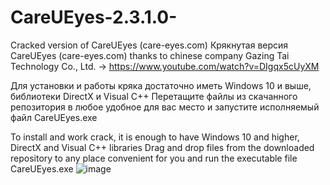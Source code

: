 # CareUEyes-2.3.1.0-
Cracked version of CareUEyes (care-eyes.com)
Крякнутая версия CareUEyes (care-eyes.com)
thanks to chinese company  Gazing Tai Technology Co., Ltd. -> https://www.youtube.com/watch?v=DIgqx5cUyXM

Для установки и работы кряка достаточно иметь Windows 10 и выше, библиотеки DirectX и Visual C++
Перетащите файлы из скачанного репозитория в любое удобное для вас место и запустите исполняемый файл CareUEyes.exe





To install and work crack, it is enough to have Windows 10 and higher, DirectX and Visual C++ libraries
Drag and drop files from the downloaded repository to any place convenient for you and run the executable file CareUEyes.exe
![image](https://github.com/user-attachments/assets/d3005737-a3e1-4675-8237-7e1fb258dac9)
